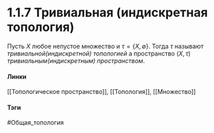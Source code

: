 # 1.1.7 Тривиальная (индискретная топология)
Пусть $X$ любое непустое множество и $\tau=\{X,\emptyset\}$. Тогда $\tau$ называют *тривиальной(индискретной) топологией* а пространство $(X,\tau)$ *тривиальным(индискретным) пространством*.

#### Линки 
[[Топологическое пространство]],
[[Топология]],
[[Множество]]
#### Тэги 
 #Общая_топология